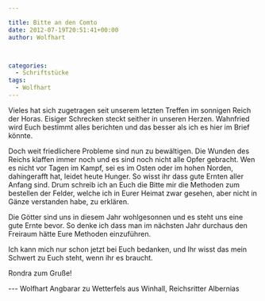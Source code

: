 ```yaml
---

title: Bitte an den Comto
date: 2012-07-19T20:51:41+00:00
author: Wolfhart



categories:
  - Schriftstücke
tags:
  - Wolfhart
---
```

Vieles hat sich zugetragen seit unserem letzten Treffen im sonnigen Reich der Horas. Eisiger Schrecken steckt seither in unseren Herzen. Wahnfried wird Euch bestimmt alles berichten und das besser als ich es hier im Brief könnte.<!--more-->



Doch weit friedlichere Probleme sind nun zu bewältigen. Die Wunden des Reichs klaffen immer noch und es sind noch nicht alle Opfer gebracht. Wen es nicht vor Tagen im Kampf, sei es im Osten oder im hohen Norden, dahingerafft hat, leidet heute Hunger. So wisst ihr dass gute Ernten aller Anfang sind. Drum schreib ich an Euch die Bitte mir die Methoden zum bestellen der Felder, welche ich in Eurer Heimat zwar gesehen, aber nicht in Gänze verstanden habe, zu erklären.

Die Götter sind uns in diesem Jahr wohlgesonnen und es steht uns eine gute Ernte bevor. So denke ich dass man im nächsten Jahr durchaus den Freiraum hätte Eure Methoden einzuführen.

Ich kann mich nur schon jetzt bei Euch bedanken, und Ihr wisst das mein Schwert zu Euch steht, wenn ihr es braucht.

Rondra zum Gruße!

--- Wolfhart Angbarar zu Wetterfels aus Winhall, Reichsritter Albernias

&nbsp;
